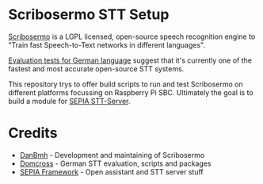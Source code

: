 # Scribosermo STT Setup

[Scribosermo](https://gitlab.com/Jaco-Assistant/Scribosermo) is a LGPL licensed, open-source speech recognition engine to "Train fast Speech-to-Text networks in different languages".  
  
[Evaluation tests for German language](https://github.com/domcross/german-stt-evaluation) suggest that it's currently one of the fastest and most accurate open-source STT systems.
  
This repository trys to offer build scripts to run and test Scribosermo on different platforms focussing on Raspberry Pi SBC.
Ultimately the goal is to build a module for [SEPIA STT-Server](https://github.com/SEPIA-Framework/sepia-stt-server).

# Credits

- [DanBmh](https://github.com/DanBmh) - Development and maintaining of Scribosermo
- [Domcross](https://github.com/domcross) - German STT evaluation, scripts and packages
- [SEPIA Framework](https://github.com/SEPIA-Framework) - Open assistant and STT server stuff

